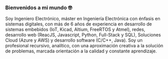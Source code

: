 ### Bienvenidos a mi mundo 🤓

Soy Ingeniero Electrónico, máster en Ingeniería Electrónica con énfasis en sistemas digitales, con más de 6 años de experiencia en desarrollo de sistemas embebidos (IoT, Kicad, Altium, FreeRTOS y Atmel), redes, desarrollo web (ReacJS, Javascript, Python, Full-Stack y SQL), Soluciones Cloud (Azure y AWS) y desarrollo software (C/C++, Java). 
Soy un profesional recursivo, analítico, con una aproximación creativa a la solución de problemas, marcada orientación a la calidad y constante aprendizaje.
